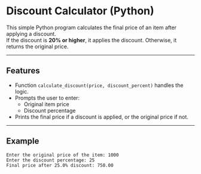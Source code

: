 # Discount Calculator (Python)

This simple Python program calculates the final price of an item after applying a discount.  
If the discount is **20% or higher**, it applies the discount. Otherwise, it returns the original price.

---

## Features
- Function `calculate_discount(price, discount_percent)` handles the logic.
- Prompts the user to enter:
  - Original item price
  - Discount percentage
- Prints the final price if a discount is applied, or the original price if not.

---

## Example

```text
Enter the original price of the item: 1000
Enter the discount percentage: 25
Final price after 25.0% discount: 750.00
